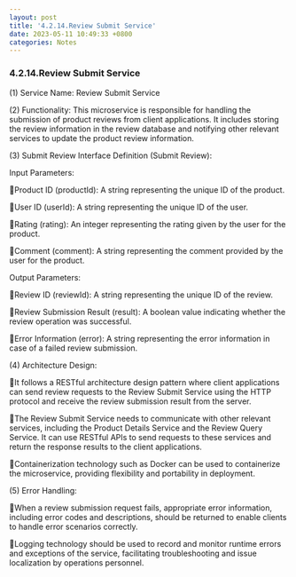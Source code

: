 ```yaml
---
layout: post
title: '4.2.14.Review Submit Service'
date: 2023-05-11 10:49:33 +0800
categories: Notes
---
```


### 4.2.14.Review Submit Service

(1) Service Name: Review Submit Service

(2) Functionality: This microservice is responsible for handling the submission of product reviews from client applications. It includes storing the review information in the review database and notifying other relevant services to update the product review information.

(3) Submit Review Interface Definition (Submit Review):

Input Parameters:

Product ID (productId): A string representing the unique ID of the product.

User ID (userId): A string representing the unique ID of the user.

Rating (rating): An integer representing the rating given by the user for the product.

Comment (comment): A string representing the comment provided by the user for the product.

Output Parameters:

Review ID (reviewId): A string representing the unique ID of the review.

Review Submission Result (result): A boolean value indicating whether the review operation was successful.

Error Information (error): A string representing the error information in case of a failed review submission.

(4) Architecture Design:

It follows a RESTful architecture design pattern where client applications can send review requests to the Review Submit Service using the HTTP protocol and receive the review submission result from the server.

The Review Submit Service needs to communicate with other relevant services, including the Product Details Service and the Review Query Service. It can use RESTful APIs to send requests to these services and return the response results to the client applications.

Containerization technology such as Docker can be used to containerize the microservice, providing flexibility and portability in deployment.

(5) Error Handling:

When a review submission request fails, appropriate error information, including error codes and descriptions, should be returned to enable clients to handle error scenarios correctly.

Logging technology should be used to record and monitor runtime errors and exceptions of the service, facilitating troubleshooting and issue localization by operations personnel.
